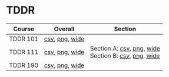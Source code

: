 # TDDR

| Course | Overall | Section |
| ------ | ------- | ------- |
| TDDR 101 | [csv](https://github.com/UCSD-Historical-Enrollment-Data/2024Fall/blob/main/overall/TDDR%20101.csv), [png](https://raw.githubusercontent.com/UCSD-Historical-Enrollment-Data/2024Fall/main/plot_overall/TDDR%20101.png), [wide](https://raw.githubusercontent.com/UCSD-Historical-Enrollment-Data/2024Fall/main/plot_overall_wide/TDDR%20101.png) |  |
| TDDR 111 | [csv](https://github.com/UCSD-Historical-Enrollment-Data/2024Fall/blob/main/overall/TDDR%20111.csv), [png](https://raw.githubusercontent.com/UCSD-Historical-Enrollment-Data/2024Fall/main/plot_overall/TDDR%20111.png), [wide](https://raw.githubusercontent.com/UCSD-Historical-Enrollment-Data/2024Fall/main/plot_overall_wide/TDDR%20111.png) | Section A: [csv](https://github.com/UCSD-Historical-Enrollment-Data/2024Fall/blob/main/section/TDDR%20111_A.csv), [png](https://raw.githubusercontent.com/UCSD-Historical-Enrollment-Data/2024Fall/main/plot_section/TDDR%20111_A.png), [wide](https://raw.githubusercontent.com/UCSD-Historical-Enrollment-Data/2024Fall/main/plot_section_wide/TDDR%20111_A.png)<br>Section B: [csv](https://github.com/UCSD-Historical-Enrollment-Data/2024Fall/blob/main/section/TDDR%20111_B.csv), [png](https://raw.githubusercontent.com/UCSD-Historical-Enrollment-Data/2024Fall/main/plot_section/TDDR%20111_B.png), [wide](https://raw.githubusercontent.com/UCSD-Historical-Enrollment-Data/2024Fall/main/plot_section_wide/TDDR%20111_B.png) |
| TDDR 190 | [csv](https://github.com/UCSD-Historical-Enrollment-Data/2024Fall/blob/main/overall/TDDR%20190.csv), [png](https://raw.githubusercontent.com/UCSD-Historical-Enrollment-Data/2024Fall/main/plot_overall/TDDR%20190.png), [wide](https://raw.githubusercontent.com/UCSD-Historical-Enrollment-Data/2024Fall/main/plot_overall_wide/TDDR%20190.png) |  |

